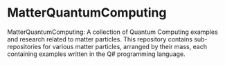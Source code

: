 # MatterQuantumComputing
MatterQuantumComputing: A collection of Quantum Computing examples and research related to matter particles. This repository contains sub-repositories for various matter particles, arranged by their mass, each containing examples written in the Q# programming language.
